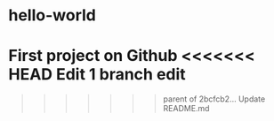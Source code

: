 hello-world
===========

First project on Github
<<<<<<< HEAD
Edit 1
branch edit
=======
>>>>>>> parent of 2bcfcb2... Update README.md

